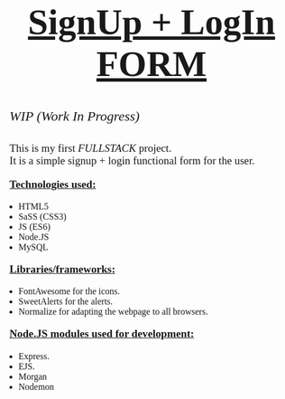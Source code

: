 <center><u><h1 style="font-family: Montserrat; font-size:4rem; font-weight:700;">SignUp + LogIn FORM</h1></u></center>

<i><p><h4 style="font-family: Montserrat; font-size:1.5rem; font-weight:500;">WIP (Work In Progress)</h4></p></i>

<p style="font-family: Montserrat; font-size:1.2rem; font-weight:400;">This is my first <i>FULLSTACK</i> project. <br>It is a simple signup + login functional form for the user.</p>

<ul style="padding-left:0;">
<p style="font-family: Montserrat; font-size:1.2rem; font-weight:700;"><u>Technologies used:</u></p>

<li style="margin-left:1rem;font-family: Montserrat; font-size:1rem; font-weight:400;">HTML5</li>
<li style="margin-left:1rem;font-family: Montserrat; font-size:1rem; font-weight:400;">SaSS (CSS3)</li>
<li style="margin-left:1rem;font-family: Montserrat; font-size:1rem; font-weight:400;">JS (ES6)</li>
<li style="margin-left:1rem;font-family: Montserrat; font-size:1rem; font-weight:400;">Node.JS</li>
<li style="margin-left:1rem;font-family: Montserrat; font-size:1rem; font-weight:400;">MySQL</li>
</ul>

<ul style="padding-left:0;">
<p style="font-family: Montserrat; font-size:1.2rem; font-weight:700;"><u>Libraries/frameworks:</u></p>

<li style="margin-left:1rem;font-family: Montserrat; font-size:1rem; font-weight:400;">FontAwesome for the icons.</li>
<li style="margin-left:1rem;font-family: Montserrat; font-size:1rem; font-weight:400;">SweetAlerts for the alerts.</li>
<li style="margin-left:1rem;font-family: Montserrat; font-size:1rem; font-weight:400;">Normalize for adapting the webpage to all browsers.</li>
</ul>

<ul style="padding-left:0;">
<p style="font-family: Montserrat; font-size:1.2rem; font-weight:700;"><u>Node.JS modules used for development:</u></p>

<li style="margin-left:1rem;font-family: Montserrat; font-size:1rem; font-weight:400;">Express.</li>
<li style="margin-left:1rem;font-family: Montserrat; font-size:1rem; font-weight:400;">EJS.</li>
<li style="margin-left:1rem;font-family: Montserrat; font-size:1rem; font-weight:400;">Morgan</li>
<li style="margin-left:1rem;font-family: Montserrat; font-size:1rem; font-weight:400;">Nodemon</li>
</ul>